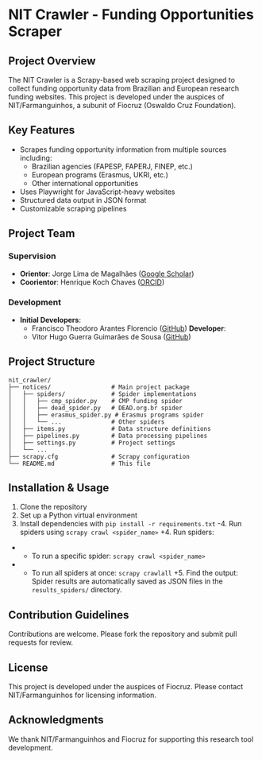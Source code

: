 # NIT Crawler - Funding Opportunities Scraper

## Project Overview

The NIT Crawler is a Scrapy-based web scraping project designed to collect funding opportunity data from Brazilian and European research funding websites. This project is developed under the auspices of NIT/Farmanguinhos, a subunit of Fiocruz (Oswaldo Cruz Foundation).

## Key Features

- Scrapes funding opportunity information from multiple sources including:
  - Brazilian agencies (FAPESP, FAPERJ, FINEP, etc.)
  - European programs (Erasmus, UKRI, etc.)
  - Other international opportunities
- Uses Playwright for JavaScript-heavy websites
- Structured data output in JSON format
- Customizable scraping pipelines

## Project Team

### Supervision
- **Orientor**: Jorge Lima de Magalhães ([Google Scholar](https://scholar.google.com.br/citations?user=_YCybrAAAAAJ&hl=pt-BR))
- **Coorientor**: Henrique Koch Chaves ([ORCID](https://orcid.org/0000-0003-3035-6799))

### Development
- **Initial Developers**:
  - Francisco Theodoro Arantes Florencio ([GitHub](https://github.com/franciscoflorencio))
 **Developer**:
  - Vitor Hugo Guerra Guimarães de Sousa ([GitHub](https://github.com/GuerraVitor/))


## Project Structure

```
nit_crawler/
├── notices/                 # Main project package
│   ├── spiders/             # Spider implementations
│   │   ├── cmp_spider.py    # CMP funding spider
│   │   ├── dead_spider.py   # DEAD.org.br spider
│   │   ├── erasmus_spider.py # Erasmus programs spider
│   │   └── ...              # Other spiders
│   ├── items.py             # Data structure definitions
│   ├── pipelines.py         # Data processing pipelines
│   ├── settings.py          # Project settings
│   └── ...
├── scrapy.cfg               # Scrapy configuration
└── README.md                # This file
```

## Installation & Usage

1. Clone the repository
2. Set up a Python virtual environment
3. Install dependencies with `pip install -r requirements.txt`
-4. Run spiders using `scrapy crawl <spider_name>`
+4. Run spiders:
+   - To run a specific spider: `scrapy crawl <spider_name>`
+   - To run all spiders at once: `scrapy crawlall`
+5. Find the output: Spider results are automatically saved as JSON files in the `results_spiders/` directory.


## Contribution Guidelines

Contributions are welcome. Please fork the repository and submit pull requests for review.

## License

This project is developed under the auspices of Fiocruz. Please contact NIT/Farmanguinhos for licensing information.

## Acknowledgments

We thank NIT/Farmanguinhos and Fiocruz for supporting this research tool development.
